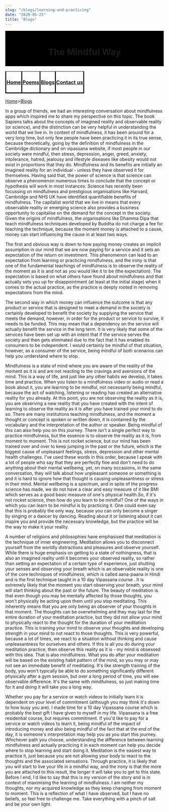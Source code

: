 ```yaml
---
slug: "/blogs/learning-and-practicing"
date: "2020-05-25"
title: "Blogs"
---
```


<div style="background-color:#000000; text-align:center; vertical-align: middle; padding:10px 0;text-color:black">
<h1>The Mindful Way</h1>
</div>

<div style="background-color:#ffgggg; text-align:center; vertical-align: middle; padding:0px 0;text-color:black">
<style type="text/css">
.tg  {border-collapse:collapse;border-spacing:0;}
.tg td{border-color:black;border-style:solid;border-width:1px;overflow:hidden;padding:1px 1px;word-break:normal;}
.tg th{border-color:black;border-style:solid;overflow:hidden;padding:1px 1px;word-break:normal;}
.tg .tg-0lax{text-align:center;vertical-align:top}
</style>
<table class="tg">
<thead>
  <tr>
    <th class="tg-0lax"><h4><a href= "/">Home</a></h4></th>
    <th class="tg-0lax"><h4><a href= "/poems">Poems</a></h4></th>
    <th class="tg-0lax"><h4><a href= "/blogs">Blogs</a></h4></th>
    <th class="tg-0lax"><h4><a href ="/contact-us">Contact us</a></h4></th>
  </tr>
</thead>
</table>
</div>

[Home](/)>[Blogs](/blogs)


In a group of friends, we had an interesting conversation about mindfulness apps which inspired me to share my perspective on this topic. The book Sapiens talks about the concepts of imagined reality and observable reality (or science), and the distinction can be very helpful in understanding the world that we live in. In context of mindfulness, it has been around for a very long time, but only few people have been practicing it in its true sense, because theoretically, going by the definition of mindfulness in the Cambridge dictionary and on vipassana website, if most people in our society were mindful, then stress, depression, anger, greed, anxiety, intolerance, hatred, jealousy and lifestyle diseases like obesity would not exist in proportions that they do. Mindfulness and its benefits are initially an imagined reality for an individual - unless they have observed it for themselves. Having said that, the power of science is that science can observe a phenomenon numerous times to conclude that the concept or hypothesis will work in most instances. Science has recently been focussing on mindfulness and prestigious organisations like Harvard, Cambridge and NHS UK have identified quantifiable benefits of mindfulness. The capitalist world that we live in means that every observable reality or emerging science also provides a business opportunity to capitalise on the demand for the concept in the society. Given the origins of mindfulness, the organisations like Dhamma Dipa that teach mindfulness techniques developed by Buddha do not charge a fee for teaching the technique, because the moment money is attached to a cause, money can start influencing the cause in at least two ways. 

The first and obvious way is down to how paying money creates an implicit assumption in our mind that we are now paying for a service and it sets an expectation of the return on investment. This phenomenon can lead to an expectation from learning or practicing mindfulness, and the irony is that one of the fundamental teachings of mindfulness is to observe the reality of the moment as it is and not as you would like it to be (the expectation). The expectation is based on what others have found about mindfulness and that actually sets you up for disappointment (at least at the initial stage) when it comes to the actual practice, as the practice is deeply rooted in removing expectations from the mind. 

The second way in which money can influence the outcome is that any product or service that is designed to meet a demand in the society is certainly developed to benefit the society by supplying the service that meets the demand, however, in order for the product or service to survive, it needs to be funded. This may mean that a dependency on the service will actually benefit the service in the long term. It is very likely that some of the services have been set up with an intent that if the service serves the society and then gets eliminated due to the fact that it has enabled its consumers to be independent. I would certainly be mindful of that situation, however, as a consumer of the service, being mindful of both scenarios can help you understand where to stop.   

Mindfulness is a state of mind where you are aware of the reality of the moment as it is and are not reacting to the cravings and aversions of the mind. This is a way of life, and just like any other habits we develop, it takes time and practice. When you listen to a mindfulness video or audio or read a book about it, you are learning to be mindful, not necessarily being mindful, because the act of watching, listening or reading has created an alternative reality for you already. At this point, you are not observing the reality as it is, you are observing a new reality that you have created with the intent of learning to observe the reality as it is after you have trained your mind to do so. There are many institutions teaching mindfulness, and the moment a thought or concept is spoken or written down, it is contained by the vocabulary and the interpretation of the author or speaker. Being mindful of this can also help you on this journey. There isn't a single perfect way to practice mindfulness, but the essence is to observe the reality as it is, from moment to moment. This is not rocket science, but our mind has been trained over and over to keep jumping in the past or the future, which is the biggest cause of unpleasant feelings, stress, depression and other mental health challenges. I've used these words in this order, because I speak with a lot of people who say that they are perfectly fine and don't need to do anything about their mental wellbeing, yet, on many occasions, in the same conversation, they will talk about how unpleasant someone or something is and it is hard to ignore how that thought is causing unpleasantness or stress in their mind. Mental wellbeing is a spectrum, and in spite of the progress science has made, we do not have a clear and easy measure of it like BMI which serves as a good basic measure of one's physical health.So, if it's not rocket science, then how do you learn to be mindful? One of the ways in which you can learn to be mindful is by practicing it. One could even say that this is probably the only way, because you can only become a singer by singing or a dancer by dancing. Reading about it or listening about it can inspire you and provide the necessary knowledge, but the practice will be the way to make it your reality. 

A number of religions and philosophies have emphasised that meditation is the technique of inner engineering. Meditation allows you to disconnect yourself from the worldly distractions and pleasures and observe yourself. While there is huge emphasis on getting to a state of nothingness, that is also an imagined reality until it becomes your observed reality, so rather than setting an expectation of a certain type of experience, just shutting your senses and observing your breath which is an observable reality is one of the core techniques of mindfulness, which is called aana-paana in Hindi and is the first technique taught in a 10 day Vipassana course <provide link>. It is extremely likely that the moment you start observing your breath, your mind will start thinking about the past or the future. The beauty of meditation is that even though you may be mentally affected by those thoughts, you won't physically be acting upon them until you stop meditating. This inherently means that you are only being an observer of your thoughts in that moment. The thoughts can be overwhelming and they may last for the entire duration of your meditation practice, but they did not allow your mind to physically react to the thought for the duration of your meditation practice. This is training your mind to observe your thoughts and developing strength in your mind to not react to those thoughts. This is very powerful, because a lot of times, we react to a situation without thinking and cause unpleasantness for ourselves and others. If this is all you do during your meditation practice, then observe this reality as it is - my mind is obsessed with this idea. That is also mindfulness. What you do after your meditation will be based on the existing habit pattern of the mind, so you may or may not see an immediate benefit of meditating. It's like strength training of the body, you won't typically be able to do something significantly different physically after a gym session, but over a long period of time, you will see observable difference. It's the same with mindfulness, so just making time for it and doing it will take you a long way. 

Whether you pay for a service or watch videos to initially learn it is dependent on your level of commitment (although you may think it's down to how busy you are). I made time for a 10 day Vipassana course which is probably the best gift I have given to myself in my life. Vipassana is a free residential course, but requires commitment. If you'd like to pay for a service or watch videos to learn it, being mindful of the impact of introducing money and also being mindful of the fact that at the end of the day, it is someone's interpretation may help you as you start this journey. Whichever path you choose, understanding the difference between learning mindfulness and actually practicing it in each moment can help you decide where to stop learning and start doing it.  Meditation is the easiest way to practice it, just because you are not allowing your body to react to the thoughts and the associated sensations. Through practice, it is likely that you will start to live your life in a mindful way, and the irony is that the more you are attached to this result, the longer it will take you to get to this state. Before I end, I'd like to say that this is my version of the story and is in context of maximising the learning of mindfulness. I am neither my thoughts, nor my acquired knowledge as they keep changing from moment to moment. This is a reflection of what I have observed, but I have no beliefs, so feel free to challenge me. Take everything with a pinch of salt and be your own light. 


